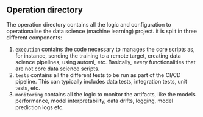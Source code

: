 ## Operation directory

The operation directory contains all the logic and configuration to operationalise the
data science (machine learning) project. it is split in three different components:

  1. `execution` contains the code necessary to manages the core scripts as, for instance,
    sending the training to a remote target, creating data science pipelines, using automl, etc.
    Basically, every functionalities that are not core data science scripts.
  2. `tests` contains all the different tests to be run as part of the CI/CD pipeline. This
    can typically includes data tests, integration tests, unit tests, etc.
  3. `monitoring` contains all the logic to monitor the artifacts, like the models performance,
    model interpretability, data drifts, logging, model prediction logs etc.
